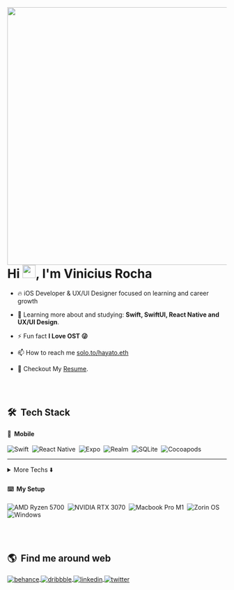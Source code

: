 <!-- My Banner -->
<img align="right" height="590em" src="https://gist.githubusercontent.com/hayato-eth/4838b230a8e201558e49ed57936ebda7/raw/d7a1efe2776b664b559e4f3da81eac16775c6180/githubcard.svg"/>
<h1 align="left">Hi <img src="https://raw.githubusercontent.com/kaueMarques/kaueMarques/master/hi.gif" width="30px">, I'm Vinicius Rocha</h1>

- 🔥 iOS Developer & UX/UI Designer focused on learning and career growth

- 🌱 Learning more about and studying: **Swift, SwiftUI, React Native and UX/UI Design**.

- ⚡ Fun fact **I Love OST 😜**

- 📫 How to reach me [solo.to/hayato.eth](https://solo.to/hayato.eth)

- 📝 Checkout My [Resume](/assets/ios_developer_vinicius_resume.pdf).

<br><br>

## 🛠 &nbsp;Tech Stack

#### 📱 &nbsp;Mobile

![Swift](https://img.shields.io/badge/swift-202024?style=for-the-badge&logo=swift&logoColor=white)&nbsp;
![React Native](https://img.shields.io/badge/react--native-202024?style=for-the-badge&logo=react&logoColor=white)&nbsp;
![Expo](https://img.shields.io/badge/expo-202024?style=for-the-badge&logo=expo&logoColor=white)&nbsp;
![Realm](https://img.shields.io/badge/realm-202024?style=for-the-badge&logo=realm&logoColor=white)&nbsp;
![SQLite](https://img.shields.io/badge/sqlite-202024?style=for-the-badge&logo=sqlite&logoColor=white)&nbsp;
![Cocoapods](https://img.shields.io/badge/cocoapods-202024?style=for-the-badge&logo=cocoapods&logoColor=white)&nbsp;

---

<details>
  <summary>More Techs ⬇️</summary>

#### 🖥️ &nbsp;Front-end

![JavaScript](https://img.shields.io/badge/-JavaScript-202024?style=for-the-badge&logo=javascript&logoColor=white)&nbsp;
![TypeScript](https://img.shields.io/badge/TypeScript-202024?style=for-the-badge&logo=typescript&logoColor=white)&nbsp;
![HTML](https://img.shields.io/badge/HTML-202024?style=for-the-badge&logo=html5&logoColor=white)&nbsp;
![CSS](https://img.shields.io/badge/CSS-202024?style=for-the-badge&logo=css3&logoColor=white)&nbsp;
![SASS](https://img.shields.io/badge/Sass-202024?style=for-the-badge&logo=sass&logoColor=white)&nbsp;
<br>

![React](https://img.shields.io/badge/React-202024?style=for-the-badge&logo=react&logoColor=white)&nbsp;
![NextJS](https://img.shields.io/badge/next.js-202024?style=for-the-badge&logo=nextdotjs&logoColor=white)&nbsp;
![Svelte](https://img.shields.io/badge/Svelte-202024?style=for-the-badge&logo=svelte&logoColor=white)&nbsp;
![Chakra UI](https://img.shields.io/badge/Chakra--UI-202024?style=for-the-badge&logo=chakra-ui&logoColor=white)&nbsp;
![Styled Components](https://img.shields.io/badge/styled--components-202024?style=for-the-badge&logo=styled-components&logoColor=white)&nbsp;
<br>

![Jest](https://img.shields.io/badge/-jest-202024?style=for-the-badge&logo=jest&logoColor=white)&nbsp;
![cypress](https://img.shields.io/badge/-cypress-202024?style=for-the-badge&logo=cypress&logoColor=white)&nbsp;
![Testing-Library](https://img.shields.io/badge/-TestingLibrary-202024?style=for-the-badge&logo=testing-library&logoColor=white)
![ESLint](https://img.shields.io/badge/eslint-202024?style=for-the-badge&logo=eslint&logoColor=white)&nbsp;
![Prettier](https://img.shields.io/badge/prettier-202024?style=for-the-badge&logo=prettier&logoColor=white)&nbsp;

---

</details>

#### ⌨️ &nbsp;My Setup

![AMD Ryzen 5700](https://img.shields.io/badge/AMD_Ryzen_5700-202024?style=for-the-badge&logo=amd&logoColor=white)&nbsp;
![NVIDIA RTX 3070](https://img.shields.io/badge/NVIDIA_RTX_3070-202024?style=for-the-badge&logo=nvidia&logoColor=white)&nbsp;
![Macbook Pro M1](https://img.shields.io/badge/Macbook%20Pro%20M1-202024?style=for-the-badge&logo=apple&logoColor=white)&nbsp;
![Zorin OS](https://img.shields.io/badge/Zorin%20OS-202024?style=for-the-badge&logo=zorin&logoColor=white)&nbsp;
![Windows](https://img.shields.io/badge/Windows_11-202024?style=for-the-badge&logo=windows&logoColor=white)&nbsp;

<br><br>

## 🌎 &nbsp;Find me around web

<p align="left">
<a href="https://www.behance.net/hayato-eth
" target="_blank">
  <img align="center" src="https://img.shields.io/badge/Behance-202024?style=for-the-badge&logo=behance" alt="behance"/>
</a>
<a href="https://dribbble.com/hayato-eth" target="_blank">
  <img align="center" src="https://img.shields.io/badge/Dribbble-202024?style=for-the-badge&logo=dribbble&logoColor=white" alt="dribbble"/>  
</a>

<a href="https://linkedin.com/in/hayato-eth" target="_blank">
  <img align="center" src="https://img.shields.io/badge/Linkedin-202024?style=for-the-badge&logo=linkedin&logoColor=white" alt="linkedin"/>
</a>
<a href="https://twitter.com/hayato_eth" target="_blank">
  <img align="center" src="https://img.shields.io/badge/twitter-202024?style=for-the-badge&logo=twitter&logoColor=white" alt="twitter"/>  
</a>

</p>
